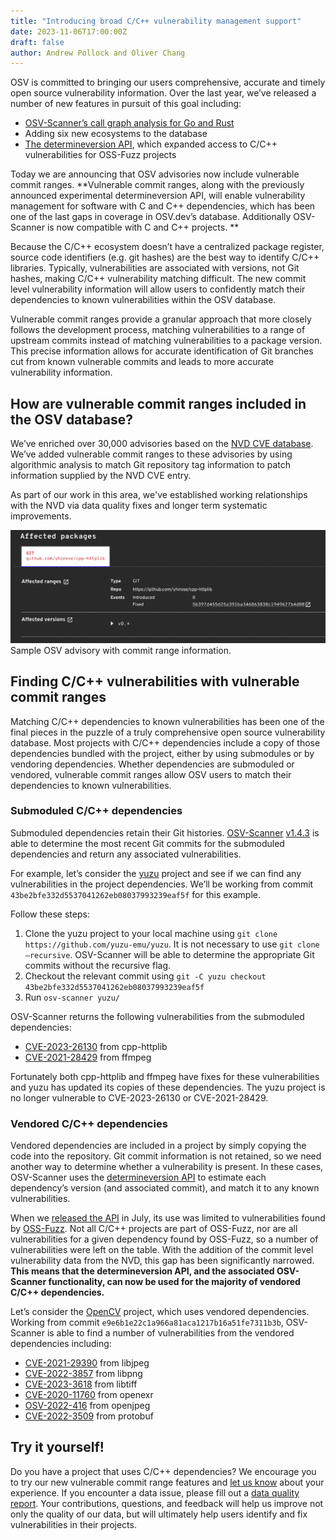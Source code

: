 ```yaml
---
title: "Introducing broad C/C++ vulnerability management support"
date: 2023-11-06T17:00:00Z
draft: false
author: Andrew Pollock and Oliver Chang
---
```

OSV is committed to bringing our users comprehensive, accurate and timely open source vulnerability information. Over the last year, we’ve released a number of new features in pursuit of this goal including:
- [OSV-Scanner’s call graph analysis for Go and Rust](https://google.github.io/osv-scanner/experimental/#scanning-with-call-analysis)
- Adding six new ecosystems to the database
- [The determineversion API](https://osv.dev/blog/posts/using-the-determineversion-api/), which expanded access to C/C++ vulnerabilities for OSS-Fuzz projects 

Today we are announcing that OSV advisories now include vulnerable commit ranges. **Vulnerable commit ranges, along with the previously announced experimental determineversion API, will enable vulnerability management for software with C and C++ dependencies, which has been one of the last gaps in coverage in OSV.dev’s database. Additionally OSV-Scanner is now compatible with C and C++ projects. **
<!--more-->

Because the C/C++ ecosystem doesn’t have a centralized package register, source code identifiers (e.g. git hashes) are the best way to identify C/C++ libraries. Typically, vulnerabilities are associated with versions, not Git hashes, making C/C++ vulnerability matching difficult. The new commit level vulnerability information will allow users to confidently match their dependencies to known vulnerabilities within the OSV database. 

Vulnerable commit ranges provide a granular approach that more closely follows the development process, matching vulnerabilities to a range of upstream commits instead of matching vulnerabilities to a package version. This precise information allows for accurate identification of Git branches cut from known vulnerable commits and leads to more accurate vulnerability information.

## How are vulnerable commit ranges included in the OSV database?

We’ve enriched over 30,000 advisories based on the [NVD CVE database](https://nvd.nist.gov/vuln/search). We’ve added vulnerable commit ranges to these advisories by using algorithmic analysis to match Git repository tag information to patch information supplied by the NVD CVE entry. 

As part of our work in this area, we've established working relationships with the NVD via data quality fixes and longer term systematic improvements.

![Image shows the vulnerable commit ranges for CVE-2023-26130. More information is available in the "Submoduled C/C++ dependencies" section.](commit-range.png "Vulnerable commit ranges for CVE-2023-26130")
Sample OSV advisory with commit range information.

## Finding C/C++ vulnerabilities with vulnerable commit ranges

Matching C/C++ dependencies to known vulnerabilities has been one of the final pieces in the puzzle of a truly comprehensive open source vulnerability database. Most projects with C/C++ dependencies include a copy of those dependencies bundled with the project, either by using submodules or by vendoring dependencies. Whether dependencies are submoduled or vendored, vulnerable commit ranges allow OSV users to match their dependencies to known vulnerabilities. 

### Submoduled C/C++ dependencies

Submoduled dependencies retain their Git histories. [OSV-Scanner](https://google.github.io/osv-scanner/) [v1.4.3](https://github.com/google/osv-scanner/releases/tag/v1.4.3) is able to determine the most recent Git commits for the submoduled dependencies and return any associated vulnerabilities. 

For example, let’s consider the [yuzu](https://github.com/yuzu-emu/yuzu) project and see if we can find any vulnerabilities in the project dependencies. We’ll be working from commit `43be2bfe332d5537041262eb08037993239eaf5f` for this example. 

Follow these steps:

1. Clone the yuzu project to your local machine using `git clone https://github.com/yuzu-emu/yuzu`. It is not necessary to use `git clone –recursive`. OSV-Scanner will be able to determine the appropriate Git commits without the recursive flag. 
2. Checkout the relevant commit using `git -C yuzu checkout 43be2bfe332d5537041262eb08037993239eaf5f`
3. Run `osv-scanner yuzu/`

OSV-Scanner returns the following vulnerabilities from the submoduled dependencies:

- [CVE-2023-26130](https://osv.dev/vulnerability/CVE-2023-26130) from cpp-httplib
- [CVE-2021-28429](https://osv.dev/vulnerability/CVE-2021-28429) from ffmpeg

Fortunately both cpp-httplib and ffmpeg have fixes for these vulnerabilities and yuzu has updated its copies of these dependencies. The yuzu project is no longer vulnerable to CVE-2023-26130 or CVE-2021-28429.

### Vendored C/C++ dependencies

Vendored dependencies are included in a project by simply copying the code into the repository. Git commit information is not retained, so we need another way to determine whether a vulnerability is present. In these cases, OSV-Scanner uses the [determineversion API](https://google.github.io/osv.dev/post-v1-determineversion/) to estimate each dependency’s version (and associated commit), and match it to any known vulnerabilities. 

When we [released the API](https://osv.dev/blog/posts/using-the-determineversion-api/) in July, its use was limited to vulnerabilities found by [OSS-Fuzz](https://google.github.io/oss-fuzz/). Not all C/C++ projects are part of OSS-Fuzz, nor are all vulnerabilities for a given dependency found by OSS-Fuzz, so a number of vulnerabilities were left on the table. With the addition of the commit level vulnerability data from the NVD, this gap has been significantly narrowed. **This means that the determineversion API, and the associated OSV-Scanner functionality, can now be used for the majority of vendored C/C++ dependencies.** 

Let’s consider the [OpenCV](https://github.com/opencv/opencv) project, which uses vendored dependencies. Working from commit `e9e6b1e22c1a966a81aca1217b16a51fe7311b3b`, OSV-Scanner is able to find a number of vulnerabilities from the vendored dependencies including:

- [CVE-2021-29390](https://osv.dev/vulnerability/CVE-2021-29390) from libjpeg 
- [CVE-2022-3857](https://osv.dev/vulnerability/CVE-2022-3857) from libpng 
- [CVE-2023-3618](https://osv.dev/vulnerability/CVE-2023-3618) from libtiff 
- [CVE-2020-11760](https://osv.dev/vulnerability/CVE-2020-11760) from openexr
- [OSV-2022-416](https://osv.dev/vulnerability/OSV-2022-416) from openjpeg
- [CVE-2022-3509](https://osv.dev/vulnerability/CVE-2022-3509) from protobuf

## Try it yourself!

Do you have a project that uses C/C++ dependencies? We encourage you to try our new vulnerable commit range features and [let us know](https://github.com/google/osv.dev/issues/new/) about your experience. If you encounter a data issue, please fill out a [data quality report](https://github.com/google/osv.dev/issues/new?assignees=&labels=data+quality&projects=&template=converted-nvd-cve-data-quality-report.md&title=Data+quality+issue+with+CVE-yyyy-nnnn). Your contributions, questions, and feedback will help us improve not only the quality of our data, but will ultimately help users identify and fix vulnerabilities in their projects. 